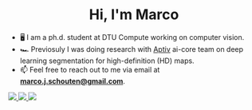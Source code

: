 <h1 align="center">Hi, I'm Marco</h1>

- 🖥️ I am a ph.d. student at DTU Compute working on computer vision.
- :racing_car: Previosuly I was doing research with [Aptiv](https://www.aptiv.com/) ai-core team on deep learning segmentation for high-definition (HD) maps.
- 📫 Feel free to reach out to me via email at **marco.j.schouten@gmail.com**.

<a href="https://www.linkedin.com/in/schoutenmarco/">  <img src="https://img.shields.io/badge/LinkedIn-0077B5?style=for-the-badge&logo=linkedin&logoColor=white" /> </a>
<a href="https://marcoschouten.github.io/">  <img src="https://img.shields.io/badge/GitHub%20Pages-222222?style=for-the-badge&logo=GitHub%20Pages&logoColor=white" /> </a> <a href="https://scholar.google.com/citations?user=SdQ_lIIAAAAJ&hl=en">  <img src="https://img.shields.io/badge/Google%20Scholar-4285F4?style=for-the-badge&logo=google-scholar&logoColor=white" /> </a>





